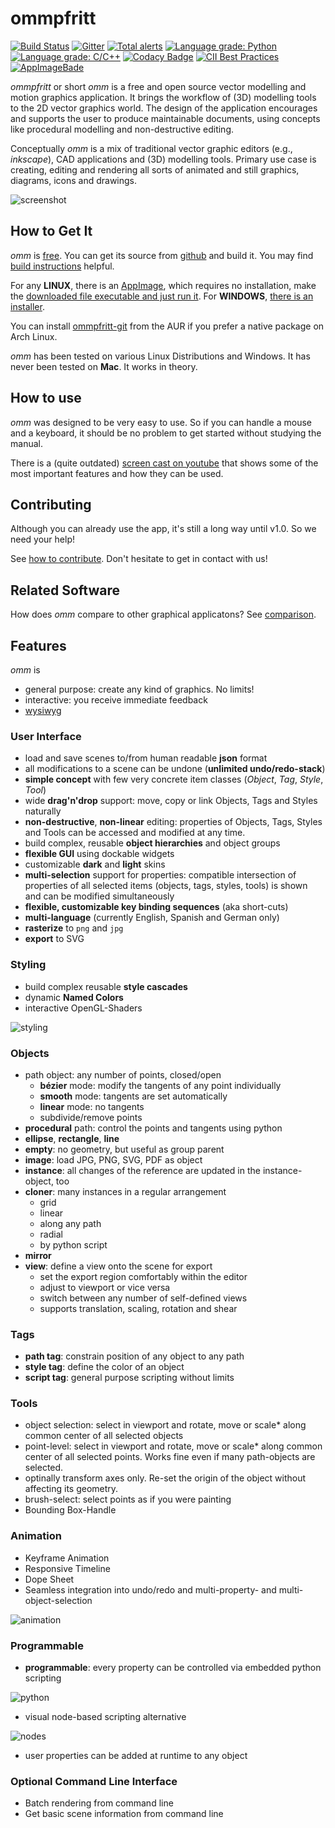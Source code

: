 # ommpfritt

[![Build Status](https://travis-ci.org/pasbi/ommpfritt.svg?branch=master)](https://travis-ci.org/pasbi/ommpfritt)
[![Gitter](https://badges.gitter.im/ommpfritt/community.svg)](https://gitter.im/ommpfritt/community?utm_source=badge&utm_medium=badge&utm_campaign=pr-badge)
[![Total alerts](https://img.shields.io/lgtm/alerts/g/pasbi/ommpfritt.svg?logo=lgtm&logoWidth=18)](https://lgtm.com/projects/g/pasbi/ommpfritt/alerts/)
[![Language grade: Python](https://img.shields.io/lgtm/grade/python/g/pasbi/ommpfritt.svg?logo=lgtm&logoWidth=18)](https://lgtm.com/projects/g/pasbi/ommpfritt/context:python)
[![Language grade: C/C++](https://img.shields.io/lgtm/grade/cpp/g/pasbi/ommpfritt.svg?logo=lgtm&logoWidth=18)](https://lgtm.com/projects/g/pasbi/ommpfritt/context:cpp)
[![Codacy Badge](https://api.codacy.com/project/badge/Grade/7c6bfee90e434bae8824a21de8e036fb)](https://www.codacy.com/manual/pasbi/ommpfritt?utm_source=github.com&amp;utm_medium=referral&amp;utm_content=pasbi/ommpfritt&amp;utm_campaign=Badge_Grade)
[![CII Best Practices](https://bestpractices.coreinfrastructure.org/projects/3924/badge)](https://bestpractices.coreinfrastructure.org/projects/3924)
[![AppImageBade](https://img.shields.io/badge/AppImage-download-blue)](https://github.com/pasbi/ommpfritt/releases/tag/continuous)

*ommpfritt* or short *omm* is a free and open source vector modelling and
motion graphics application.
It brings the workflow of (3D) modelling tools to the 2D vector graphics world.
The design of the application encourages and supports the user to produce
maintainable documents,
using concepts like procedural modelling and non-destructive editing.

Conceptually *omm* is a mix of traditional vector graphic editors
(e.g., *inkscape*), CAD applications and (3D) modelling tools.
Primary use case is creating, editing and rendering all sorts of animated and
still graphics, diagrams, icons and drawings.

![screenshot](sample-scenes/basic.png)

## How to Get It

*omm* is [free](https://en.wikipedia.org/wiki/Free_software).
You can get its source from [github](https://github.com/pasbi/ommpfritt) and
build it.
You may find [build instructions](doc/build.md) helpful.

For any **LINUX**, there is an [AppImage](https://github.com/pasbi/ommpfritt/releases),
which requires no installation, make the [downloaded file executable and just run it](https://docs.appimage.org/introduction/quickstart.html#ref-quickstart).
For **WINDOWS**, [there is an installer](https://github.com/pasbi/ommpfritt/releases).

You can install [ommpfritt-git](https://aur.archlinux.org/packages/ommpfritt-git) from the AUR if you prefer a native package on Arch Linux.

*omm* has been tested on various Linux Distributions and Windows.
It has never been tested on **Mac**. It works in theory.

## How to use

*omm* was designed to be very easy to use.
So if you can handle a mouse and a keyboard, it should be no problem to get
started without studying the manual.

There is a (quite outdated)
[screen cast on youtube](https://www.youtube.com/watch?v=6X5Lo7kq5eM)
that shows some of the most important features and how they can be used.

## Contributing

Although you can already use the app, it's still a long way until v1.0.
So we need your help!

See [how to contribute](doc/contribute.md).
Don't hesitate to get in contact with us!

## Related Software

How does *omm* compare to other graphical applicatons?
See [comparison](doc/comparison.md).

## Features

*omm* is
-   general purpose: create any kind of graphics. No limits!
-   interactive: you receive immediate feedback
-   [wysiwyg](https://en.wikipedia.org/wiki/WYSIWYG)

### User Interface

-   load and save scenes to/from human readable **json** format
-   all modifications to a scene can be undone (**unlimited undo/redo-stack**)
-   **simple concept** with few very concrete item classes (*Object*, *Tag*, *Style*, *Tool*)
-   wide **drag'n'drop** support: move, copy or link Objects, Tags and Styles naturally
-   **non-destructive**, **non-linear** editing: properties of Objects, Tags, Styles and Tools can be accessed and modified at any time.
-   build complex, reusable **object hierarchies** and object groups
-   **flexible GUI** using dockable widgets
-   customizable **dark** and **light** skins
-   **multi-selection** support for properties: compatible intersection of properties of all selected items (objects, tags, styles, tools) is shown and can be modified simultaneously
-   **flexible, customizable key binding sequences** (aka short-cuts)
-   **multi-language** (currently English, Spanish and German only)
-   **rasterize** to `png` and `jpg`
-   **export** to SVG

### Styling

-   build complex reusable **style cascades**
-   dynamic **Named Colors**
-   interactive OpenGL-Shaders

![styling](../sample-scenes/glshader.png)

### Objects

-   path object: any number of points, closed/open
    -   **bézier** mode: modify the tangents of any point individually
    -   **smooth** mode: tangents are set automatically
    -   **linear** mode: no tangents
    -   subdivide/remove points
-   **procedural** path: control the points and tangents using python
-   **ellipse**, **rectangle**, **line**
-   **empty**: no geometry, but useful as group parent
-   **image**: load JPG, PNG, SVG, PDF as object
-   **instance**: all changes of the reference are updated in the instance-object, too
-   **cloner**: many instances in a regular arrangement
    -   grid
    -   linear
    -   along any path
    -   radial
    -   by python script
-   **mirror**
-   **view**: define a view onto the scene for export
    -   set the export region comfortably within the editor
    -   adjust to viewport or vice versa
    -   switch between any number of self-defined views
    -   supports translation, scaling, rotation and shear

### Tags

-   **path tag**: constrain position of any object to any path
-   **style tag**: define the color of an object
-   **script tag**: general purpose scripting without limits

### Tools

-   object selection: select in viewport and rotate, move or scale* along common center of all selected objects
-   point-level: select in viewport and rotate, move or scale* along common center of all selected points. Works fine even if many path-objects are selected.
-   optinally transform axes only. Re-set the origin of the object without affecting its geometry.
-   brush-select: select points as if you were painting
-   Bounding Box-Handle

### Animation

-   Keyframe Animation
-   Responsive Timeline
-   Dope Sheet
-   Seamless integration into undo/redo and multi-property- and multi-object-selection

![animation](../sample-scenes/animation.png)

### Programmable

-   **programmable**: every property can be controlled via embedded python scripting

![python](../sample-scenes/python.png)

-   visual node-based scripting alternative

![nodes](../sample-scenes/nodes.png)

-   user properties can be added at runtime to any object

### Optional Command Line Interface

-   Batch rendering from command line
-   Get basic scene information from command line


